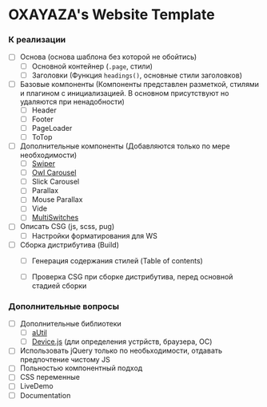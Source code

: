 # OXAYAZA's Website Template

### К реализации
- [ ] Основа (основа шаблона без которой не обойтись)
    - [ ] Основной контейнер (`.page`, стили)
    - [ ] Заголовки (Функция `headings()`, основные стили заголовков)
- [ ] Базовые компоненты (Компоненты представлен разметкой, стилями и плагином с инициализацией. В основном присутствуют но удаляются при ненадобности)
    - [ ] Header
    - [ ] Footer
    - [ ] PageLoader
    - [ ] ToTop
- [ ] Дополнительные компоненты (Добавляются только по мере необходимости)
    - [ ] [Swiper](http://idangero.us/swiper/)
    - [ ] [Owl Carousel](http://owlcarousel2.github.io/OwlCarousel2)
    - [ ] Slick Carousel
    - [ ] Parallax
    - [ ] Mouse Parallax
    - [ ] Vide
    - [ ] [MultiSwitches](https://github.com/OXAYAZA/Multi-Switches)
- [ ] Описать CSG (js, scss, pug)
    - [ ] Настройки форматирования для WS
- [ ] Сборка дистрибутива (Build)
    - [ ] Генерация содержания стилей (Table of contents)
    - [ ] Проверка CSG при сборке дистрибутива, перед основной стадией сборки


### Дополнительные вопросы
- [ ] Дополнительные библиотеки
    - [ ] [aUtil](https://github.com/OXAYAZA/Alpha-Counter/blob/master/dev/js/aUtil.js)
    - [ ] [Device.js](https://github.com/matthewhudson/device.js) (дли определения устрйств, браузера, ОС)
- [ ] Использовать jQuery только по необьходимости, отдавать предпочтение чистому JS
- [ ] Польностью компонентный подход
- [ ] CSS переменные
- [ ] LiveDemo
- [ ] Documentation
